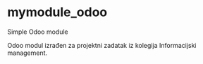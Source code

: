 # mymodule_odoo
Simple Odoo module


Odoo modul izrađen za projektni zadatak iz kolegija Informacijski management.
